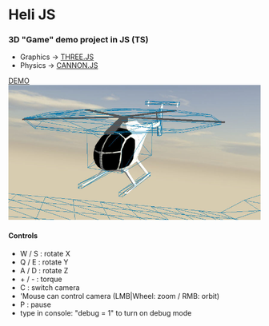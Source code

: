 # Heli JS
### 3D "Game" demo project in JS (TS)

- Graphics -> [THREE.JS]
- Physics -> [CANNON.JS]

[DEMO]
![screenshot](/screenshot.jpg?raw=true "screenshot")

#### Controls
- W / S : rotate X
- Q / E : rotate Y
- A / D : rotate Z
- \+ / \- : torque
- C : switch camera
- 'Mouse can control camera (LMB|Wheel: zoom / RMB: orbit)
- P : pause
- type in console: "debug = 1" to turn on debug mode

[THREE.JS]: <https://threejs.org/examples/>
[CANNON.JS]: <http://schteppe.github.io/cannon.js/>
[DEMO]: <https://tomo0613.github.io/HeliJS/>
